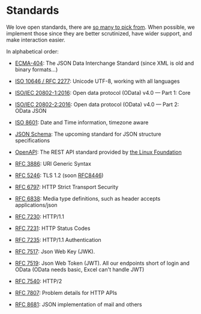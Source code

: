 # Standards

We love open standards, there are [so many to pick from](https://xkcd.com/927/).
When possible, we implement those since they are better scrutinized, have wider support, and make interaction easier.

In alphabetical order:

- [ECMA-404](https://www.json.org/json-en.html): The JSON Data Interchange Standard (since XML is old and binary formats...)

- [ISO 10646 / RFC 2277](https://tools.ietf.org/html/rfc2277): Unicode UTF-8, working with all languages

- [ISO/IEC 20802-1:2016](https://www.iso.org/standard/69208.html): Open data protocol (OData) v4.0 — Part 1: Core

- [ISO/IEC 20802-2:2016](https://www.iso.org/standard/69209.html): Open data protocol (OData) v4.0 — Part 2: OData JSON

- [ISO 8601](https://en.wikipedia.org/wiki/ISO_8601): Date and Time information, timezone aware

- [JSON Schema](https://datatracker.ietf.org/doc/draft-handrews-json-schema/): The upcoming standard for JSON structure specifications

- [OpenAPI](http://spec.openapis.org/oas/v3.0.3): The REST API standard provided by [the Linux Foundation](https://www.linuxfoundation.org/)

- [RFC 3886](https://tools.ietf.org/html/rfc3986): URI Generic Syntax

- [RFC 5246](https://tools.ietf.org/html/rfc5246): TLS 1.2 (soon [RFC8446](https://tools.ietf.org/html/rfc8446))

- [RFC 6797](https://tools.ietf.org/html/rfc6797): HTTP Strict Transport Security

- [RFC 6838](https://tools.ietf.org/html/rfc6838): Media type definitions, such as header accepts applications/json

- [RFC 7230](https://tools.ietf.org/html/rfc7230): HTTP/1.1

- [RFC 7231](https://httpwg.org/specs/rfc7231.html): HTTP Status Codes

- [RFC 7235](https://httpwg.org/specs/rfc7235.html): HTTP/1.1 Authentication

- [RFC 7517](https://tools.ietf.org/html/rfc7517): Json Web Key (JWK).

- [RFC 7519](https://tools.ietf.org/html/rfc7519): Json Web Token (JWT). All our endpoints short of login and OData (OData needs basic, Excel can't handle JWT)

- [RFC 7540](https://tools.ietf.org/html/rfc7540): HTTP/2

- [RFC 7807](https://tools.ietf.org/html/rfc7807): Problem details for HTTP APIs

- [RFC 8681](https://jmap.io/spec-mail.html): JSON implementation of mail and others
